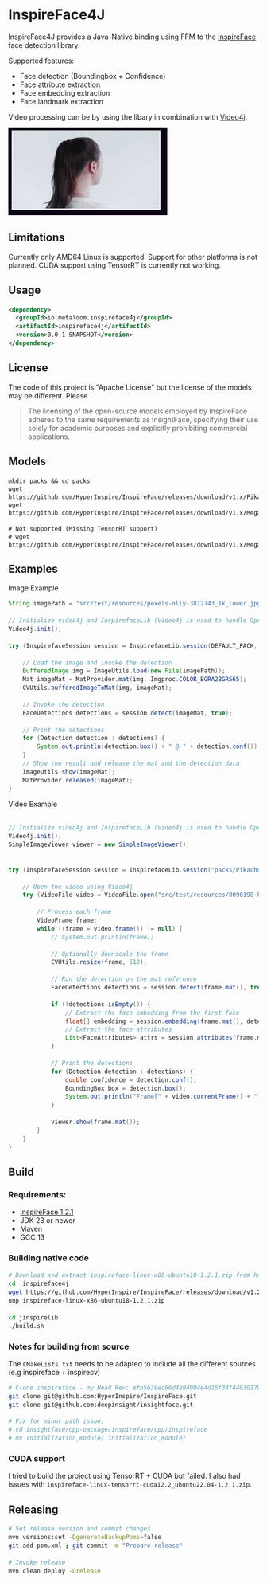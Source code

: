 # InspireFace4J

InspireFace4J provides a Java-Native binding using FFM to the [InspireFace](https://github.com/HyperInspire/InspireFace) face detection library.

Supported features:

* Face detection (Boundingbox + Confidence)
* Face attribute extraction
* Face embedding extraction
* Face landmark extraction

Video processing can be by using the libary in combination with [Video4j](https://github.com/metaloom/video4j).

![VideoPlayer](.github/md/output.gif)

## Limitations

Currently only AMD64 Linux is supported. Support for other platforms is not planned.
CUDA support using TensorRT is currently not working.

## Usage

```xml
<dependency>
  <groupId>io.metaloom.inspireface4j</groupId>
  <artifactId>inspireface4j</artifactId>
  <version>0.0.1-SNAPSHOT</version>
</dependency>
```

## License

The code of this project is "Apache License" but the license of the models may be different. Please 

> The licensing of the open-source models employed by InspireFace adheres to the same requirements as InsightFace, specifying their use solely for academic purposes and explicitly prohibiting commercial applications.

## Models

```
mkdir packs && cd packs
wget https://github.com/HyperInspire/InspireFace/releases/download/v1.x/Pikachu
wget https://github.com/HyperInspire/InspireFace/releases/download/v1.x/Megatron

# Not supported (Missing TensorRT support)
# wget https://github.com/HyperInspire/InspireFace/releases/download/v1.x/Megatron_TRT

```

## Examples

Image Example
```java
String imagePath = "src/test/resources/pexels-olly-3812743_1k_lower.jpg";

// Initialize video4j and InspirefaceLib (Video4j is used to handle OpenCV Mat)
Video4j.init();

try (InspirefaceSession session = InspirefaceLib.session(DEFAULT_PACK, 640,  ENABLE_FACE_RECOGNITION, ENABLE_FACE_ATTRIBUTE)) {

	// Load the image and invoke the detection
	BufferedImage img = ImageUtils.load(new File(imagePath));
	Mat imageMat = MatProvider.mat(img, Imgproc.COLOR_BGRA2BGR565);
	CVUtils.bufferedImageToMat(img, imageMat);

	// Invoke the detection
	FaceDetections detections = session.detect(imageMat, true);

	// Print the detections
	for (Detection detection : detections) {
		System.out.println(detection.box() + " @ " + detection.conf());
	}
	// Show the result and release the mat and the detection data
	ImageUtils.show(imageMat);
	MatProvider.released(imageMat);
}
```


Video Example
```java

// Initialize video4j and InspirefaceLib (Video4j is used to handle OpenCV Mat)
Video4j.init();
SimpleImageViewer viewer = new SimpleImageViewer();


try (InspirefaceSession session = InspirefaceLib.session("packs/Pikachu", 640, ENABLE_FACE_RECOGNITION, ENABLE_FACE_ATTRIBUTE)) {

	// Open the video using Video4j
	try (VideoFile video = VideoFile.open("src/test/resources/8090198-hd_1366_720_25fps.mp4")) {

		// Process each frame
		VideoFrame frame;
		while ((frame = video.frame()) != null) {
			// System.out.println(frame);

			// Optionally downscale the frame
			CVUtils.resize(frame, 512);

			// Run the detection on the mat reference
			FaceDetections detections = session.detect(frame.mat(), true);

			if (!detections.isEmpty()) {
				// Extract the face embedding from the first face
				float[] embedding = session.embedding(frame.mat(), detections, 0);
				// Extract the face attributes
				List<FaceAttributes> attrs = session.attributes(frame.mat(), detections, true);
			}

			// Print the detections
			for (Detection detection : detections) {
				double confidence = detection.conf();
				BoundingBox box = detection.box();
				System.out.println("Frame[" + video.currentFrame() + "] = " + confidence + " @ " + box);
			}

			viewer.show(frame.mat());
		}
	}
}

```


## Build 

### Requirements:

- [InspireFace 1.2.1](https://github.com/HyperInspire/InspireFace)
- JDK 23 or newer
- Maven
- GCC 13

### Building native code

```bash
# Download and extract inspireface-linux-x86-ubuntu18-1.2.1.zip from https://github.com/HyperInspire/InspireFace/releases
cd  inspireface4j
wget https://github.com/HyperInspire/InspireFace/releases/download/v1.2.1/inspireface-linux-x86-ubuntu18-1.2.1.zip
unp inspireface-linux-x86-ubuntu18-1.2.1.zip

cd jinspirelib
./build.sh
```

### Notes for building from source

The `CMakeLists.txt` needs to be adapted to include all the different sources (e.g inspireface + inspirecv)

```bash
# Clone inspireface - my Head Rev: efb5639ec66d4e94004e4d16f34f44630179f95a
git clone git@github.com:HyperInspire/InspireFace.git
git clone git@github.com:deepinsight/insightface.git 

# Fix for minor path issue:
# cd insightface/cpp-package/inspireface/cpp/inspireface
# mv Initialization_module/ initialization_module/
```

### CUDA support

I tried to build the project using TensorRT + CUDA but failed. I also had issues with `inspireface-linux-tensorrt-cuda12.2_ubuntu22.04-1.2.1.zip`.

## Releasing

```bash
# Set release version and commit changes
mvn versions:set -DgenerateBackupPoms=false
git add pom.xml ; git commit -m "Prepare release"

# Invoke release
mvn clean deploy -Drelease
```

